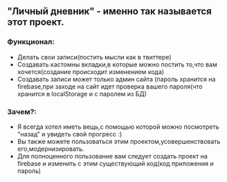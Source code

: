 ## "Личный дневник" - именно так называется этот проект.
### Функционал:
- Делать свои записи(постить мысли как в твиттере)
- Создавать кастомны вкладки,в которые можно постить то,что вам хочется(создание происходит изменением кода)
- Создавать записи может только админ сайта (пароль хранится на firebase,при заходе на сайт идет проверка вашего пароля(что хранится в localStorage и с паролем из БД)
### Зачем?:
- Я всегда хотел иметь вещь,с помощью которой можно посмотреть "назад" и увидеть свой прогресс :)
- Вы также можете пользоваться этим проектом,усовершенствовать его,модернизировать.
- Для полноценного пользование вам следует создать проект на firebase и изменить с этим существующий код(код приложения и пароль)
